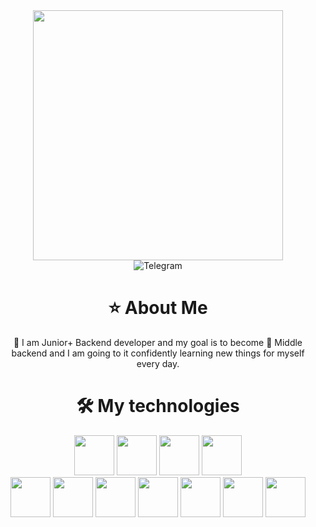 <link rel="stylesheet" type='text/css' href="https://cdn.jsdelivr.net/gh/devicons/devicon@latest/devicon.min.css" />
          
<div id="header" align="center">
    <img src="https://media.giphy.com/media/v1.Y2lkPTc5MGI3NjExdzUwbnMxZmZtY29qMzc1MHhweGI2aXVhcnRvaWEyem94ODAyNTE3cyZlcD12MV9pbnRlcm5hbF9naWZfYnlfaWQmY3Q9Zw/2IudUHdI075HL02Pkk/giphy.gif" width="400"/>
</div>
<div id="badges" align="center">
    <img src="https://img.shields.io/badge/Telegram-green?style=for-the-badge&logo=telegram&logoColor=white" alt="Telegram"/>
</div>
<h1 align="center">⭐️ About Me</h1>
<p align="center">🐻 I am Junior+ Backend developer and my goal is to become 🦁 Middle backend and I am going to it confidently learning new things for myself every day.</p>
<h1 align="center">🛠 My technologies</h1>
<div id="tech" align="center">
<img src="https://cdn.jsdelivr.net/gh/devicons/devicon@latest/icons/nodejs/nodejs-original-wordmark.svg" width="64" height="64" />
<img src="https://cdn.jsdelivr.net/gh/devicons/devicon@latest/icons/javascript/javascript-original.svg" width="64" height="64" />
<img src="https://cdn.jsdelivr.net/gh/devicons/devicon@latest/icons/nestjs/nestjs-original.svg" width="64" height="64" />
<img src="https://cdn.jsdelivr.net/gh/devicons/devicon@latest/icons/docker/docker-original-wordmark.svg" width="64" height="64" /><br>
<img src="https://cdn.jsdelivr.net/gh/devicons/devicon@latest/icons/redis/redis-original-wordmark.svg" width="64" height="64" />
<img src="https://cdn.jsdelivr.net/gh/devicons/devicon@latest/icons/rabbitmq/rabbitmq-original.svg" width="64" height="64" />
<img src="https://cdn.jsdelivr.net/gh/devicons/devicon@latest/icons/angular/angular-original.svg" width="64" height="64" />
<img src="https://cdn.jsdelivr.net/gh/devicons/devicon@latest/icons/git/git-original.svg" width="64" height="64" />
<img src="https://cdn.jsdelivr.net/gh/devicons/devicon@latest/icons/postgresql/postgresql-original-wordmark.svg" width="64" height="64" />
<img src="https://cdn.jsdelivr.net/gh/devicons/devicon@latest/icons/mysql/mysql-original-wordmark.svg" width="64" height="64" />
<img src="https://cdn.jsdelivr.net/gh/devicons/devicon@latest/icons/php/php-original.svg" width="64" height="64" />
</div>
